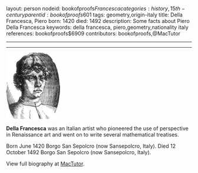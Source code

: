 layout: person
nodeid: bookofproofs$Francesca
categories: history,15th-century
parentid: bookofproofs$601
tags: geometry,origin-italy
title: Della Francesca, Piero
born: 1420
died: 1492
description: Some facts about Piero Della Francesca
keywords: della francesca, piero,geometry,nationality italy
references: bookofproofs$6909
contributors: bookofproofs,@MacTutor

---


---

![Francesca.jpg](https://github.com/bookofproofs/bookofproofs.github.io/blob/main/_sources/_assets/images/portraits/Francesca.jpg?raw=true)

**Della Francesca** was an Italian artist who pioneered the use of perspective in Renaissance art and went on to write several mathematical treatises.

Born June 1420 Borgo San Sepolcro (now Sansepolcro, Italy). Died 12 October 1492 Borgo San Sepolcro (now Sansepolcro, Italy).


View full biography at [MacTutor](https://mathshistory.st-andrews.ac.uk/Biographies/Francesca/).